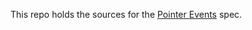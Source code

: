 This repo holds the sources for the [Pointer Events][1] spec.

   [1]: https://w3c.github.io/pointerevents/pointerEvents.html

